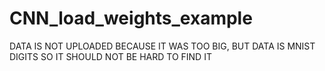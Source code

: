 # CNN_load_weights_example

DATA IS NOT UPLOADED BECAUSE IT WAS TOO BIG, BUT DATA IS MNIST DIGITS SO IT SHOULD NOT BE HARD TO FIND IT



